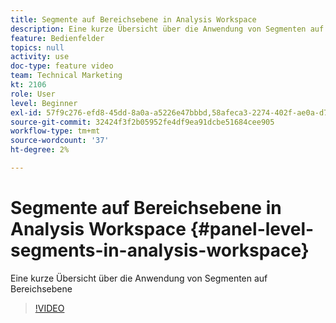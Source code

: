 ```yaml
---
title: Segmente auf Bereichsebene in Analysis Workspace
description: Eine kurze Übersicht über die Anwendung von Segmenten auf Bereichsebene
feature: Bedienfelder
topics: null
activity: use
doc-type: feature video
team: Technical Marketing
kt: 2106
role: User
level: Beginner
exl-id: 57f9c276-efd8-45dd-8a0a-a5226e47bbbd,58afeca3-2274-402f-ae0a-d781efbb84f5,58afeca3-2274-402f-ae0a-d781efbb84f5,57f9c276-efd8-45dd-8a0a-a5226e47bbbd
source-git-commit: 32424f3f2b05952fe4df9ea91dcbe51684cee905
workflow-type: tm+mt
source-wordcount: '37'
ht-degree: 2%

---
```


# Segmente auf Bereichsebene in Analysis Workspace {#panel-level-segments-in-analysis-workspace}

Eine kurze Übersicht über die Anwendung von Segmenten auf Bereichsebene

>[!VIDEO](https://video.tv.adobe.com/v/24032/?quality=12)

